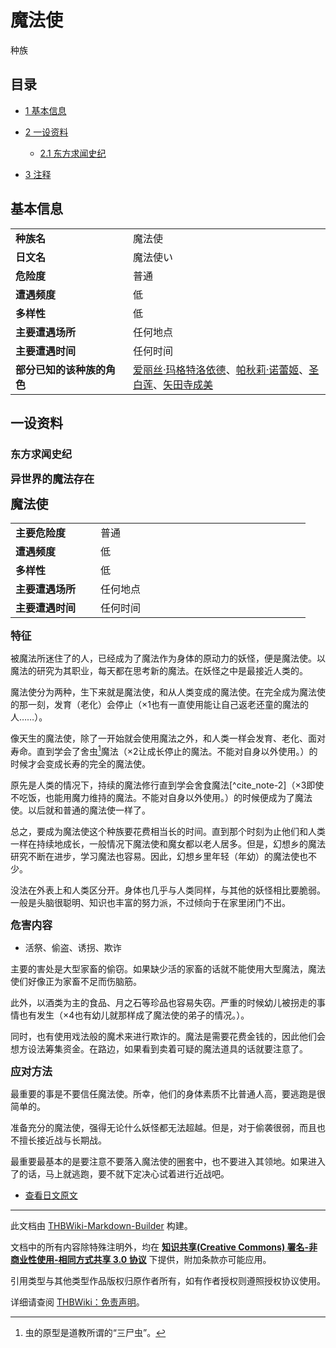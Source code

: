 # 魔法使

<!-- source html: G:\repos\THBWiki-Markdown-Builder\THBWikiMarkdown\Temp\main\4\4f\ns0%3A%E9%AD%94%E6%B3%95%E4%BD%BF.html -->

种族

## 目录

- [1 基本信息](#基本信息)
- [2 一设资料](#一设资料)

  - [2.1 东方求闻史纪](#东方求闻史纪)



- [3 注释](#注释)




## 基本信息

<table>
<tbody><tr><td style="width:180px"><b>种族名</b></td><td style="min-width:300px">魔法使</td></tr><tr><td><b>日文名</b></td><td>魔法使い</td></tr><tr><td><b>危险度</b></td><td>普通</td></tr><tr><td><b>遭遇频度</b></td><td>低</td></tr><tr><td><b>多样性</b></td><td>低</td></tr><tr><td><b>主要遭遇场所</b></td><td>任何地点</td></tr><tr><td><b>主要遭遇时间</b></td><td>任何时间</td></tr><tr><td><b>部分已知的该种族的角色</b></td><td><a href="./爱丽丝·玛格特洛依德.md" title="爱丽丝·玛格特洛依德">爱丽丝·玛格特洛依德</a>、<a href="./帕秋莉·诺蕾姬.md" title="帕秋莉·诺蕾姬">帕秋莉·诺蕾姬</a>、<a href="./圣白莲.md" title="圣白莲">圣白莲</a>、<a href="./矢田寺成美.md" title="矢田寺成美">矢田寺成美</a></td></tr></tbody></table>


## 一设资料
### 东方求闻史纪
  
 **<big>异世界的魔法存在</big>**   

 **<big><big>魔法使</big></big>** 
  


<table><tbody><tr><td width="120px"><b>主要危险度</b></td><td width="320px">普通</td></tr><tr><td width="120px"><b>遭遇频度</b></td><td width="320px">低</td></tr><tr><td width="120px"><b>多样性</b></td><td width="320px">低</td></tr><tr><td width="120px"><b>主要遭遇场所</b></td><td width="320px">任何地点</td></tr><tr><td width="120px"><b>主要遭遇时间</b></td><td width="320px">任何时间</td></tr></tbody></table>


  
 **<big>特征</big>** 
  
  
被魔法所迷住了的人，已经成为了魔法作为身体的原动力的妖怪，便是魔法使。以魔法的研究为其职业，每天都在思考新的魔法。在妖怪之中是最接近人类的。  

  
  
魔法使分为两种，生下来就是魔法使，和从人类变成的魔法使。在完全成为魔法使的那一刻，发育（老化）会停止（×1也有一直使用能让自己返老还童的魔法的人……）。  

  
  
像天生的魔法使，除了一开始就会使用魔法之外，和人类一样会发育、老化、面对寿命。直到学会了舍虫[^cite_note-1]魔法（×2让成长停止的魔法。不能对自身以外使用。）的时候才会变成长寿的完全的魔法使。  

  
  
原先是人类的情况下，持续的魔法修行直到学会舍食魔法[^cite_note-2]（×3即使不吃饭，也能用魔力维持的魔法。不能对自身以外使用。）的时候便成为了魔法使。以后就和普通的魔法使一样了。  

  
  
总之，要成为魔法使这个种族要花费相当长的时间。直到那个时刻为止他们和人类一样在持续地成长，一般情况下魔法使和魔女都以老人居多。但是，幻想乡的魔法研究不断在进步，学习魔法也容易。因此，幻想乡里年轻（年幼）的魔法使也不少。  

  
  
没法在外表上和人类区分开。身体也几乎与人类同样，与其他的妖怪相比要脆弱。一般是头脑很聪明、知识也丰富的努力派，不过倾向于在家里闭门不出。  

  
  
  

 **<big>危害内容</big>** 
  

- 活祭、偷盗、诱拐、欺诈

  
主要的害处是大型家畜的偷窃。如果缺少活的家畜的话就不能使用大型魔法，魔法使们好像正为家畜不足而伤脑筋。  

  
  
此外，以酒类为主的食品、月之石等珍品也容易失窃。严重的时候幼儿被拐走的事情也有发生（×4也有幼儿就那样成了魔法使的弟子的情况。）。  

  
  
同时，也有使用戏法般的魔术来进行欺诈的。魔法是需要花费金钱的，因此他们会想方设法筹集资金。在路边，如果看到卖着可疑的魔法道具的话就要注意了。  

  
  
  

 **<big>应对方法</big>** 
  
  
最重要的事是不要信任魔法使。所幸，他们的身体素质不比普通人高，要逃跑是很简单的。  

  
  
准备充分的魔法使，强得无论什么妖怪都无法超越。但是，对于偷袭很弱，而且也不擅长接近战与长期战。  

最重要最基本的是要注意不要落入魔法使的圈套中，也不要进入其领地。如果进入了的话，马上就逃跑，要不就下定决心试着进行近战吧。  

  

- [查看日文原文](./东方求闻史纪-魔法使-中日对照.md)


[^cite_note-1]: 虫的原型是道教所谓的“三尸虫”。





---

此文档由 [THBWiki-Markdown-Builder](https://github.com/Delsin-Yu/THBWiki-Markdown-Builder) 构建。

文档中的所有内容除特殊注明外，均在 [**知识共享(Creative Commons) 署名-非商业性使用-相同方式共享 3.0 协议**](https://creativecommons.org/licenses/by-sa/3.0/deed.zh-hans) 下提供，附加条款亦可能应用。

引用类型与其他类型作品版权归原作者所有，如有作者授权则遵照授权协议使用。

详细请查阅 [THBWiki：免责声明](https://thbwiki.cc/THBWiki:%E5%85%8D%E8%B4%A3%E5%A3%B0%E6%98%8E)。

